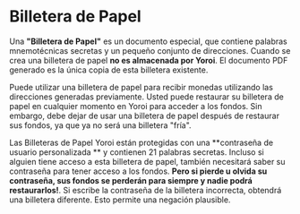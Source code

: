 # Billetera de Papel

Una **"Billetera de Papel"** es un documento especial, que contiene palabras mnemotécnicas secretas y un pequeño conjunto de direcciones. Cuando se crea una billetera de papel **no es almacenada por Yoroi**. El documento PDF generado es la única copia de esta billetera existente.

Puede utilizar una billetera de papel para recibir monedas utilizando las direcciones generadas previamente. Usted puede restaurar su billetera de papel en cualquier momento en Yoroi para acceder a los fondos. Sin embargo, debe dejar de usar una billetera de papel después de restaurar sus fondos, ya que ya no será una billetera "fría".

Las Billeteras de Papel Yoroi están protegidas con una **contraseña de usuario personalizada ** y contienen 21 palabras secretas. Incluso si alguien tiene acceso a esta billetera de papel, también necesitará saber su contraseña para tener acceso a los fondos. **Pero si pierde u olvida su contraseña, sus fondos se perderán para siempre y nadie podrá restaurarlos!**. Si escribe la contraseña de la billetera incorrecta, obtendrá una billetera diferente. Esto permite una negación plausible.